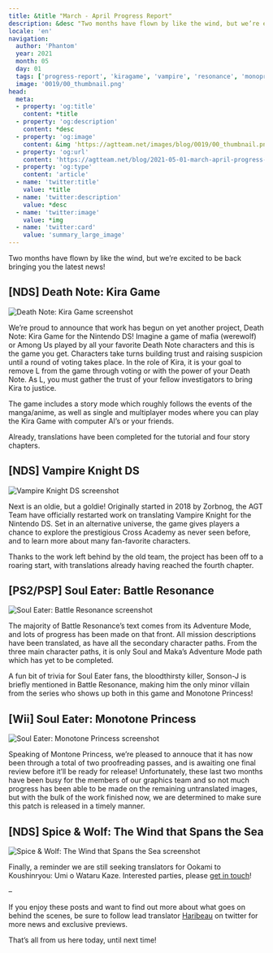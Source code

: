 ```yaml
---
title: &title "March - April Progress Report"
description: &desc "Two months have flown by like the wind, but we’re excited to be back bringing you the latest news!"
locale: 'en'
navigation:
  author: 'Phantom'
  year: 2021
  month: 05
  day: 01
  tags: ['progress-report', 'kiragame', 'vampire', 'resonance', 'monopri', 'holo2']
  image: '0019/00_thumbnail.png'
head:
  meta:
  - property: 'og:title'
    content: *title
  - property: 'og:description'
    content: *desc
  - property: 'og:image'
    content: &img 'https://agtteam.net/images/blog/0019/00_thumbnail.png'
  - property: 'og:url'
    content: 'https://agtteam.net/blog/2021-05-01-march-april-progress-report'
  - property: 'og:type'
    content: 'article'
  - name: 'twitter:title'
    value: *title
  - name: 'twitter:description'
    value: *desc
  - name: 'twitter:image'
    value: *img
  - name: 'twitter:card'
    value: 'summary_large_image'
---
```


Two months have flown by like the wind, but we’re excited to be back bringing you the latest news!

## \[NDS\] Death Note: Kira Game

![Death Note: Kira Game screenshot](/images/blog/0019/649983305103671296_0.png)

We’re proud to announce that work has begun on yet another project, Death Note: Kira Game for the Nintendo DS! Imagine a game of mafia (werewolf) or Among Us played by all your favorite Death Note characters and this is the game you get. Characters take turns building trust and raising suspicion until a round of voting takes place. In the role of Kira, it is your goal to remove L from the game through voting or with the power of your Death Note. As L, you must gather the trust of your fellow investigators to bring Kira to justice.

The game includes a story mode which roughly follows the events of the manga/anime, as well as single and multiplayer modes where you can play the Kira Game with computer AI’s or your friends.  

Already, translations have been completed for the tutorial and four story chapters.


## \[NDS\] Vampire Knight DS

![Vampire Knight DS screenshot](/images/blog/0019/649983305103671296_1.png)

Next is an oldie, but a goldie! Originally started in 2018 by Zorbnog, the AGT Team have officially restarted work on translating Vampire Knight for the Nintendo DS. Set in an alternative universe, the game gives players a chance to explore the prestigious Cross Academy as never seen before, and to learn more about many fan-favorite characters.

Thanks to the work left behind by the old team, the project has been off to a roaring start, with translations already having reached the fourth chapter.


## \[PS2/PSP\] Soul Eater: Battle Resonance

![Soul Eater: Battle Resonance screenshot](/images/blog/0019/649983305103671296_2.png)

The majority of Battle Resonance’s text comes from its Adventure Mode, and lots of progress has been made on that front. All mission descriptions have been translated, as have all the secondary character paths. From the three main character paths, it is only Soul and Maka’s Adventure Mode path which has yet to be completed.

A fun bit of trivia for Soul Eater fans, the bloodthirsty killer, Sonson-J is briefly mentioned in Battle Resonance, making him the only minor villain from the series who shows up both in this game and Monotone Princess!


## \[Wii\] Soul Eater: Monotone Princess

![Soul Eater: Monotone Princess screenshot](/images/blog/0019/649983305103671296_3.png)

Speaking of Montone Princess, we’re pleased to annouce that it has now been through a total of two proofreading passes, and is awaiting one final review before it’ll be ready for release! Unfortunately, these last two months have been busy for the members of our graphics team and so not much progress has been able to be made on the remaining untranslated images, but with the bulk of the work finished now, we are determined to make sure this patch is released in a timely manner.


## \[NDS\] Spice & Wolf: The Wind that Spans the Sea

![Spice & Wolf: The Wind that Spans the Sea screenshot](/images/blog/0019/649983305103671296_4.png)

Finally, a reminder we are still seeking translators for Ookami to Koushinryou: Umi o Wataru Kaze. Interested parties, please [get in touch](https://discord.com/invite/UUF7Zbm)!

–

If you enjoy these posts and want to find out more about what goes on behind the scenes, be sure to follow lead translator [Haribeau](https://twitter.com/HaribeauHonyaku) on twitter for more news and exclusive previews.

That’s all from us here today, until next time!
